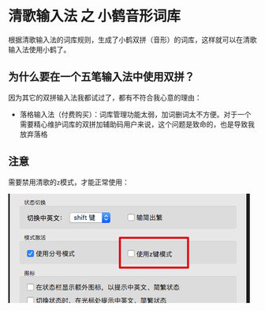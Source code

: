 清歌输入法 之 小鹤音形词库
======================

根据清歌输入法的词库规则，生成了小鹤双拼（音形）的词库，这样就可以在清歌输入法使用小鹤了。

为什么要在一个五笔输入法中使用双拼？
------------------

因为其它的双拼输入法我都试过了，都有不符合我心意的理由：

- 落格输入法（付费购买）：词库管理功能太弱，加词删词太不方便。对于一个需要精心维护词库的双拼加辅助码用户来说，这个问题是致命的，也是导致我放弃落格

注意
---

需要禁用清歌的`z`模式，才能正常使用：

![z](./images/z.jpg)


